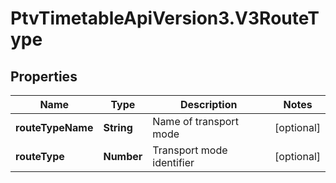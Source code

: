 # PtvTimetableApiVersion3.V3RouteType

## Properties
Name | Type | Description | Notes
------------ | ------------- | ------------- | -------------
**routeTypeName** | **String** | Name of transport mode | [optional] 
**routeType** | **Number** | Transport mode identifier | [optional] 
